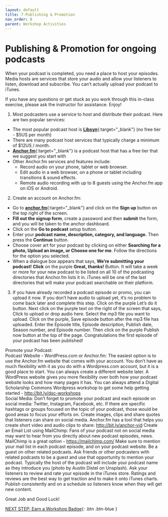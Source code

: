 ```yaml
---
layout: default
title: 7-Publishing & Promotion
nav_order: 8
parent: Workshop Activities
---
```

# Publishing & Promotion for ongoing podcasts
When your podcast is completed, you need a place to host your episodes. Media hosts are services that store your audio and allow your listeners to listen, download and subscribe. You can’t actually upload your podcast to iTunes.

If you have any questions or get stuck as you work through this in-class exercise, please ask the instructor for assistance.  Enjoy!

1. Most podcasters use a service to host and distribute their podcast. Here are two popular services: 
- The most popular podcast host is [**Libsyn**](http://bit.ly/2KS8Pdw){:target="_blank"} (no free tier - $5US per month)
- There are many podcast host services that typically charge a minimum of $12US / month.
- [**Anchor.fm**](https://anchor.fm/){:target="_blank"} is a podcast host that has a free tier that we suggest you start with
- Other Anchor.fm services and features include:
    - Record audio on your phone, tablet or web browser.
    - Edit audio in a web browser, on a phone or tablet including transitions & sound effects.
    - Remote audio recording with up to 8 guests using the Anchor.fm app on iOS or Android.

2. Create an account on Anchor.fm:
- Go to [**anchor.fm**](https://anchor.fm/){:target="_blank"} and click on the **Sign up** button on the top right of the screen.
- **Fill out the signup form**, create a password and then **submit** the form, and you will be taken to the anchor dashboard.
- Click on the **Go to podcast** setup button.
- Enter your **podcast name, description, category, and language.** Then press the **Continue** button.
- Choose cover art for your podcast by clicking on either **Searching for a photo, Upload an image, or Choose one for me**. Follow the directions for the option you selected.
- When a dialogue box appears that says, **We’re submitting your podcast!** **Click** on the purple **Great, thanks!** Button. It will take a week or more for your new podcast to be listed on all 10 of the podcasting directories that Anchor.fm lists it in. iTunes will be one of the last directories that will make your podcast searchable on their platform. 

3. If you have already recorded a podcast episode or promo, you can upload it now. If you don’t have audio to upload yet, it’s no problem to come back later and complete this step.
Click on the purple Let’s do it button.
Next click on the purple text on the right of the screen that says, Click to upload or drop audio here. Select the mp3 file you want to upload.
Click on the purple, Save episode button after the mp3 file has uploaded.
Enter the Episode title, Episode description, Publish date, Season number, and Episode number. Then click on the purple Publish now button at the top of the page.
Congratulations the first episode of your podcast has been published!


Promote your Podcast:  
Podcast Website - WordPress.com or Anchor.fm:
The easiest option is to use the Anchor.fm website that comes with your account. You don’t have as much flexibility with it as you do with a Wordpress.com account, but it is a good place to start. You can always create a different website later.
A WordPress website gives you more flexibility over both how your podcast website looks and how many pages it has. You can always attend a Digital Scholarship Commons Wordpress workshop to get some help getting started - http://bit.ly/dsc-workshops  
Social Media: 
Don’t forget to promote your podcast and each episode on social media: Twitter, Instagram, Facebook, etc. If there are specific hashtags or groups focused on the topic of your podcast, those would be good areas to focus your efforts on. 
Create images, clips and share quotes that listeners can share on social media. Anchor.fm has a tool that helps you create short video and audio clips to share: http://bit.ly/anchor-vid 
Create an Email List using MailChimp: 
Fans of your podcast not on social media may want to hear from you directly about new podcast episodes, news. MailChimp is a great option - https://mailchimp.com/
Make sure to mention your mail list in each podcast episode, and on your podcast website.
Be a guest on other related podcasts. Ask friends or other podcasters with related podcasts to be a guest and use that opportunity to mention your podcast. Typically the host of the podcast will include your podcast name as they introduce you (photo by Austin Distel on Unsplash).
Ask your listeners to review and rate your episode in the iTunes store. Ratings and reviews are the best way to get traction and to make it onto iTunes charts. 
Publish consistently and on a schedule so listeners know when they will get new content.


Great Job and Good Luck!

[NEXT STEP: Earn a Workshop Badge](informal-credentials.html){: .btn .btn-blue }
